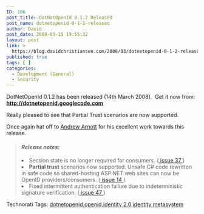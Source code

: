 ```yaml
---
ID: 106
post_title: DotNetOpenId 0.1.2 Released
post_name: dotnetopenid-0-1-2-released
author: David
post_date: 2008-03-15 19:55:32
layout: post
link: >
  https://blog.davidchristiansen.com/2008/03/dotnetopenid-0-1-2-released/
published: true
tags: [ ]
categories:
  - Development (General)
  - Security
---
```

<p><a name="msg_509243089e2d238a"></a>DotNetOpenId 0.1.2 has been released (14th March 2008).  Get it now from: <a href="http://dotnetopenid.googlecode.com"><strong>http://dotnetopenid.googlecode.com</strong></a></p>  <p>Really pleased to see that Partial Trust scenarios are now supported.</p>  <p>Once again hat off to <a href="http://blog.nerdbank.net/" target="_blank">Andrew Arnott</a> for his excellent work towards this release.</p>  <blockquote>   <h4><em>Release notes:</em></h4>    <li>Session state is no longer required for consumers. (<a href="http://code.google.com/p/dotnetopenid/issues/detail?id=37"> issue 37 </a>) </li>    <li><strong>Partial trust</strong> scenarios now supported. Unsafe C# code rewritten in safe code so shared-hosting ASP.NET web sites can now be OpenID providers/consumers. (<a href="http://code.google.com/p/dotnetopenid/issues/detail?id=14"> issue 14 </a>) </li>    <li>Fixed intermittent authentication failure due to indeterministic signature verification. (<a href="http://code.google.com/p/dotnetopenid/issues/detail?id=47"> issue 47 </a>)</li> </blockquote>  <p>   </p><div class="wlWriterSmartContent" id="scid:0767317B-992E-4b12-91E0-4F059A8CECA8:90e0dc10-3834-4620-a1a9-01bdfc62a2b4" style="padding-right: 0px; display: inline; padding-left: 0px; padding-bottom: 0px; margin: 0px; padding-top: 0px">Technorati Tags: <a href="http://technorati.com/tags/dotnetopenid" rel="tag">dotnetopenid</a>,<a href="http://technorati.com/tags/openid" rel="tag">openid</a>,<a href="http://technorati.com/tags/identity%202.0" rel="tag">identity 2.0</a>,<a href="http://technorati.com/tags/identity%20metasystem" rel="tag">identity metasystem</a></div>